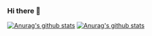 ### Hi there 👋

<!--
**ClaudioBotelhOSB/ClaudioBotelhOSB** is a ✨ _special_ ✨ repository because its `README.md` (this file) appears on your GitHub profile.

Here are some ideas to get you started:

- 🔭 I’m currently working on ...
- 🌱 I’m currently learning ...
- 👯 I’m looking to collaborate on ...
- 🤔 I’m looking for help with ...
- 💬 Ask me about ...
- 📫 How to reach me: ...
- 😄 Pronouns: ...
- ⚡ Fun fact: ...
-->
[![Anurag's github stats](https://github-readme-stats.vercel.app/api?username=ClaudioBotelhOSB&include_all_commits=true&count_private=true&hide=stars,prs,issues,contribs&hide_border=true&hide_rank=true$hide_title=true&hide_icons=true&custom_title=)](https://github.com/anuraghazra/github-readme-stats)
[![Anurag's github stats](https://github-readme-stats.vercel.app/api?username=ClaudioBotelhOSB?count_private=true)](https://github.com/anuraghazra/github-readme-stats)
